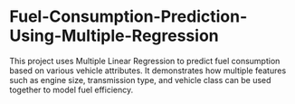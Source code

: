 # Fuel-Consumption-Prediction-Using-Multiple-Regression
This project uses Multiple Linear Regression to predict fuel consumption based on various vehicle attributes. It demonstrates how multiple features such as engine size, transmission type, and vehicle class can be used together to model fuel efficiency.
